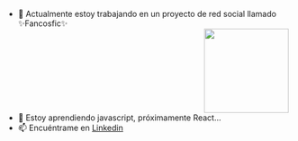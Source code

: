 

- 🔭 Actualmente estoy trabajando en un proyecto de red social llamado ✨Fancosfic✨ <div align="right" ><img src="https://user-images.githubusercontent.com/26625809/177217878-96201b32-f3bc-483a-a6a7-34e138791fad.png" width="150px"></div>
- 🌱 Estoy aprendiendo javascript, próximamente React...
- 📫 Encuéntrame en <a href="https://www.linkedin.com/in/javiera-kammle/">Linkedin </a>
